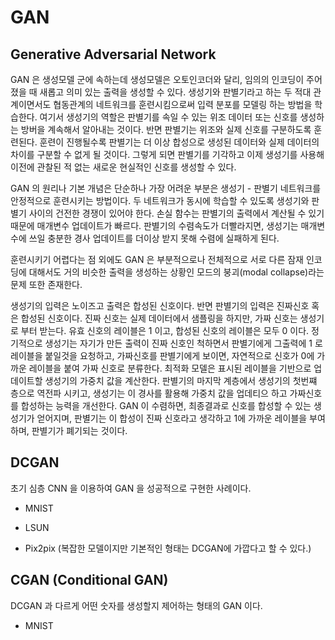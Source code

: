 # GAN 
## Generative Adversarial Network

GAN 은 생성모델 군에 속하는데 생성모델은 오토인코더와 달리, 임의의 인코딩이 주어졌을 때 새롭고 의미 있는 출력을 생성할 수 있다.
생성기와 판별기라고 하는 두 적대 관계이면서도 협동관계의 네트워크를 훈련시킴으로써 입력 분포를 모델링 하는 방법을 학습한다.
여기서 생성기의 역할은 판별기를 속일 수 있는 위조 데이터 또는 신호를 생성하는 방버을 계속해서 알아내는 것이다.
반면 판별기는 위조와 실제 신호를 구분하도록 훈련된다. 훈련이 진행될수록 판별기는 더 이상 합성으로 생성된 데이터와 실제 데이터의 차이를 구분할 수 없게 될 것이다.
그렇게 되면 판별기를 기각하고 이제 생성기를 사용해 이전에 관찰된 적 없는 새로운 현실적인 신호를 생성할 수 있다.

GAN 의 원리나 기본 개념은 단순하나 가장 어려운 부분은 생성기 - 판별기 네트워크를 안정적으로 훈련시키는 방법이다.
두 네트워크가 동시에 학습할 수 있도록 생성기와 판별기 사이의 건전한 경쟁이 있어야 한다. 손실 함수는 판별기의 출력에서 계산될 수 있기 때문에 매개변수 업데이트가 빠르다.
판별기의 수렴속도가 더빨라지면, 생성기는 매개변수에 쓰일 충분한 경사 업데이트를 더이상 받지 못해 수렴에 실패하게 된다. 

훈련시키기 어렵다는 점 외에도 GAN 은 부분적으로나 전체적으로 서로 다른 잠재 인코딩에 대해서도 거의 비슷한 출력을 생성하는 상황인 모드의 붕괴(modal collapse)라는 문제 또한 존재한다. 

생성기의 입력은 노이즈고 출력은 합성된 신호이다. 반면 판별기의 입력은 진짜신호 혹은 합성된 신호이다. 진짜 신호는 실제 데이터에서 샘플링을 하지만, 가짜 신호는 생성기로 부터 받는다. 유효 신호의 레이블은 1 이고, 합성된 신호의 레이블은 모두 0 이다. 정기적으로 생성기는 자기가 만든 출력이 진짜 신호인 척하면서 판별기에게 그출력에 1 로 레이블을 붙일것을 요청하고, 가짜신호를 판별기에게 보이면, 자연적으로 신호가 0에 가까운 레이블을 붙여 가짜 신호로 분류한다. 최적화 모델은 표시된 레이블을 기반으로 업데이트할 생성기의 가중치 값을 계산한다. 
판별기의 마지막 계층에서 생성기의 첫번쨰 층으로 역전파 시키고, 생성기는 이 경사를 활용해 가중치 값을 업데티으 하고 가짜신호를 합성하는 능력을 개선한다. GAN 이 수렴하면, 최종결과로 신호를 합성할 수 있는 생성기가 얻어지며, 판별기는 이 합성이 진짜 신호라고 생각하고 1에 가까운 레이블을 부여하며, 판별기가 폐기되는 것이다.

## DCGAN 
초기 심층 CNN 을 이용하여 GAN 을 성공적으로 구현한 사례이다. 

- MNIST
- LSUN

- Pix2pix (복잡한 모델이지만 기본적인 형태는 DCGAN에 가깝다고 할 수 있다.)

## CGAN (Conditional GAN)
DCGAN 과 다르게 어떤 숫자를 생성할지 제어하는 형태의 GAN 이다.

- MNIST
